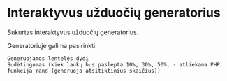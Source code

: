 # Interaktyvus užduočių generatorius
Sukurtas interaktyvus užduočių generatorius.

Generatoriuje galima pasirinkti:

    Generuojamos lentelės dydį
    Sudėtingumas (kiek laukų bus paslėpta 10%, 30%, 50%, - atliekama PHP funkcija rand (generuoja atsitiktinius skaičius))
